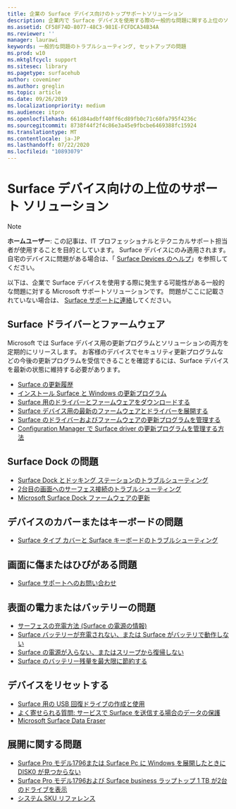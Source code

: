 ```yaml
---
title: 企業の Surface デバイス向けのトップサポートソリューション
description: 企業内で Surface デバイスを使用する際の一般的な問題に関する上位のソリューションを検索できます。
ms.assetid: CF58F74D-8077-48C3-981E-FCFDCA34B34A
ms.reviewer: ''
manager: laurawi
keywords: 一般的な問題のトラブルシューティング, セットアップの問題
ms.prod: w10
ms.mktglfcycl: support
ms.sitesec: library
ms.pagetype: surfacehub
author: coveminer
ms.author: greglin
ms.topic: article
ms.date: 09/26/2019
ms.localizationpriority: medium
ms.audience: itpro
ms.openlocfilehash: 661d84adbff40ff6cd89fb0c71c60fa795f4236c
ms.sourcegitcommit: 8738f44f2f4c86e3a45e9fbcbe6469388fc15924
ms.translationtype: MT
ms.contentlocale: ja-JP
ms.lasthandoff: 07/22/2020
ms.locfileid: "10893079"
---
```

# Surface デバイス向けの上位のサポート ソリューション

> [!Note]
> **ホームユーザー**: この記事は、IT プロフェッショナルとテクニカルサポート担当者が使用することを目的としています。 Surface デバイスにのみ適用されます。 自宅のデバイスに問題がある場合は、「 [Surface Devices のヘルプ](https://support.microsoft.com/products/surface-devices)」を参照してください。

以下は、企業で Surface デバイスを使用する際に発生する可能性がある一般的な問題に対する Microsoft サポートソリューションです。 問題がここに記載されていない場合は、 [Surface サポートに連絡](contact-surface-support.md?tabs=online)してください。

## Surface ドライバーとファームウェア

Microsoft では Surface デバイス用の更新プログラムとソリューションの両方を定期的にリリースします。 お客様のデバイスでセキュリティ更新プログラムなどの今後の更新プログラムを受信できることを確認するには、Surface デバイスを最新の状態に維持する必要があります。

- [Surface の更新履歴](https://www.microsoft.com/surface/support/install-update-activate/surface-update-history)
- [インストール Surface と Windows の更新プログラム](https://www.microsoft.com/surface/support/performance-and-maintenance/install-software-updates-for-surface?os=windows-10&=undefined)
- [Surface 用のドライバーとファームウェアをダウンロードする](https://support.microsoft.com/help/4023482)
- [Surface デバイス用の最新のファームウェアとドライバーを展開する](https://docs.microsoft.com/surface/deploy-the-latest-firmware-and-drivers-for-surface-devices)
- [Surface のドライバーおよびファームウェアの更新プログラムを管理する](https://docs.microsoft.com/surface/manage-surface-pro-3-firmware-updates)
- [Configuration Manager で Surface driver の更新プログラムを管理する方法](https://support.microsoft.com/help/4098906)

## Surface Dock の問題

- [Surface Dock とドッキング ステーションのトラブルシューティング](https://support.microsoft.com/help/4023468/surface-troubleshoot-surface-dock-and-docking-stations)
- [2台目の画面へのサーフェス接続のトラブルシューティング](https://support.microsoft.com/help/4023496)
- [Microsoft Surface Dock ファームウェアの更新](https://docs.microsoft.com/surface/surface-dock-updater)

## デバイスのカバーまたはキーボードの問題

- [Surface タイプ カバーと Surface キーボードのトラブルシューティング](https://www.microsoft.com/surface/support/hardware-and-drivers/troubleshoot-surface-keyboards)

## 画面に傷またはひびがある問題

- [Surface サポートへのお問い合わせ](contact-surface-support.md?tabs=online)

## 表面の電力またはバッテリーの問題

- [サーフェスの充電方法 (Surface の電源の情報)](https://support.microsoft.com/help/4023496)
- [Surface バッテリーが充電されない、または Surface がバッテリで動作しない](https://support.microsoft.com/help/4023536)
- [Surface の電源が入らない、またはスリープから復帰しない](https://support.microsoft.com/help/4023537)
- [Surface のバッテリー残量を最大限に節約する](https://support.microsoft.com/help/4483194)

## デバイスをリセットする

- [Surface 用の USB 回復ドライブの作成と使用](https://support.microsoft.com/help/4023512)
- [よく寄せられる質問: サービスで Surface を送信する場合のデータの保護](https://support.microsoft.com/help/4023508)
- [Microsoft Surface Data Eraser](https://docs.microsoft.com/surface/microsoft-surface-data-eraser)

## 展開に関する問題

- [Surface Pro モデル1796または Surface Pc に Windows を展開したときに DISK0 が見つからない](https://support.microsoft.com/help/4046108)
- [Surface Pro モデル1796および Surface business ラップトップ 1 TB が2台のドライブを表示](https://support.microsoft.com/help/4046105)
- [システム SKU リファレンス](https://docs.microsoft.com/surface/surface-system-sku-reference)

